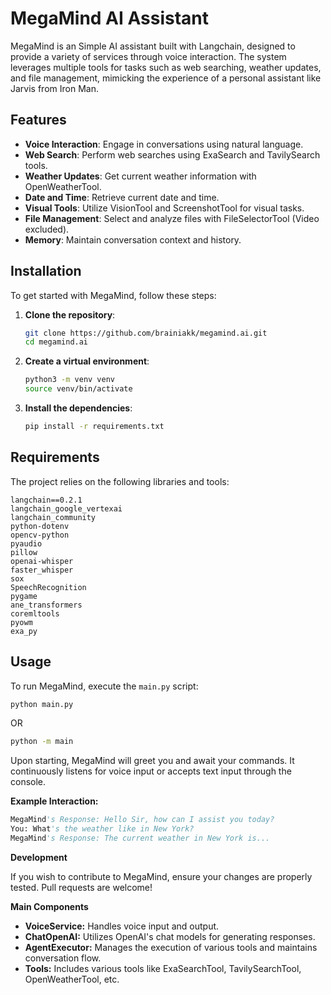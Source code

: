 # MegaMind AI Assistant

MegaMind is an Simple AI assistant built with Langchain, designed to provide a variety of services through voice interaction. The system leverages multiple tools for tasks such as web searching, weather updates, and file management, mimicking the experience of a personal assistant like Jarvis from Iron Man.

## Features

- **Voice Interaction**: Engage in conversations using natural language.
- **Web Search**: Perform web searches using ExaSearch and TavilySearch tools.
- **Weather Updates**: Get current weather information with OpenWeatherTool.
- **Date and Time**: Retrieve current date and time.
- **Visual Tools**: Utilize VisionTool and ScreenshotTool for visual tasks.
- **File Management**: Select and analyze files with FileSelectorTool (Video excluded).
- **Memory**: Maintain conversation context and history.

## Installation

To get started with MegaMind, follow these steps:

1. **Clone the repository**:

    ```bash
    git clone https://github.com/brainiakk/megamind.ai.git
    cd megamind.ai
    ```

2. **Create a virtual environment**:

    ```bash
    python3 -m venv venv
    source venv/bin/activate
    ```

3. **Install the dependencies**:

    ```bash
    pip install -r requirements.txt
    ```

## Requirements

The project relies on the following libraries and tools:

```text
langchain==0.2.1
langchain_google_vertexai
langchain_community
python-dotenv
opencv-python
pyaudio
pillow
openai-whisper
faster_whisper
sox
SpeechRecognition
pygame
ane_transformers
coremltools
pyowm
exa_py
```

## Usage

To run MegaMind, execute the `main.py` script:

```bash
python main.py
```

OR 

```bash
python -m main
```

Upon starting, MegaMind will greet you and await your commands. It continuously listens for voice input or accepts text input through the console.

**Example Interaction:**

```vb
MegaMind's Response: Hello Sir, how can I assist you today?
You: What's the weather like in New York?
MegaMind's Response: The current weather in New York is...
```

**Development**

If you wish to contribute to MegaMind, ensure your changes are properly tested. Pull requests are welcome!

**Main Components**

* **VoiceService:** Handles voice input and output.
* **ChatOpenAI:** Utilizes OpenAI's chat models for generating responses.
* **AgentExecutor:** Manages the execution of various tools and maintains conversation flow.
* **Tools:** Includes various tools like ExaSearchTool, TavilySearchTool, OpenWeatherTool, etc.
